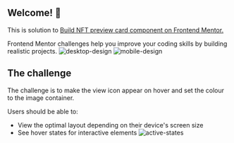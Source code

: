 ## Welcome! 👋

This is solution to <a href='https://www.frontendmentor.io/challenges/nft-preview-card-component-SbdUL_w0U'>Build NFT preview card component on Frontend Mentor.</a>

Frontend Mentor challenges help you improve your coding skills by building realistic projects.
![desktop-design](https://user-images.githubusercontent.com/89190087/192880316-d09bc2aa-8e38-4d4f-9b6d-a4e56a3ac706.jpg)
![mobile-design](https://user-images.githubusercontent.com/89190087/192880336-0cff1e6d-a1c4-4c21-a8f9-419603df73ff.jpg)

## The challenge
The challenge is to make the view icon appear on hover and set the colour to the image container.

Users should be able to:

- View the optimal layout depending on their device's screen size
- See hover states for interactive elements
![active-states](https://user-images.githubusercontent.com/89190087/192881143-a2457651-f5c6-4e4b-82f5-d61f1787487c.jpg)
